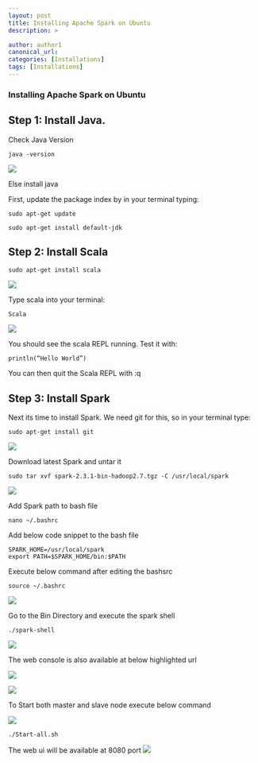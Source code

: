 ```yaml
---
layout: post
title: Installing Apache Spark on Ubuntu
description: >

author: author1
canonical_url:
categories: [Installations]
tags: [Installations]
---
```

### Installing Apache Spark on Ubuntu

## Step 1: Install Java.

Check Java Version
```
java -version
```
![](/BeerAndDiapers.ai/images/2018/installingspark/1.png)

Else install java

First, update the package index by in your terminal typing:
```
sudo apt-get update

sudo apt-get install default-jdk
```
## Step 2: Install Scala
```
sudo apt-get install scala
```
![](/BeerAndDiapers.ai/images/2018/installingspark/2.png)

Type scala into your terminal:
```
Scala
```
![](/BeerAndDiapers.ai/images/2018/installingspark/3.png)

You should see the scala REPL running. Test it with:
```
println(“Hello World”)
```
You can then quit the Scala REPL with
:q

## Step 3: Install Spark
Next its time to install Spark. We need git for this, so in your terminal type:
```
sudo apt-get install git
```
![](/BeerAndDiapers.ai/images/2018/installingspark/4.png)


Download latest Spark and untar it
```
sudo tar xvf spark-2.3.1-bin-hadoop2.7.tgz -C /usr/local/spark
```
![](/BeerAndDiapers.ai/images/2018/installingspark/5.png)


Add Spark path to bash file
```
nano ~/.bashrc
```
Add below code snippet to the bash file
```
SPARK_HOME=/usr/local/spark
export PATH=$SPARK_HOME/bin:$PATH
```
Execute below command after editing the bashsrc
```
source ~/.bashrc
```
![](/BeerAndDiapers.ai/images/2018/installingspark/6.png)

Go to the Bin Directory and execute the spark shell
```
./spark-shell
```
![](/BeerAndDiapers.ai/images/2018/installingspark/7.png)



The web console is also available at below highlighted url

![](/BeerAndDiapers.ai/images/2018/installingspark/8.png)


![](/BeerAndDiapers.ai/images/2018/installingspark/9.png)

To Start both master and slave node execute below command

![](/BeerAndDiapers.ai/images/2018/installingspark/10.png)

```
./Start-all.sh
```
The web ui will be available at 8080 port
![](/BeerAndDiapers.ai/images/2018/installingspark/11.png)





[docs]: ../../docs/README.md

